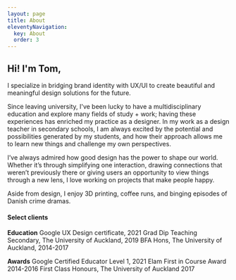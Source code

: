 ```yaml
---
layout: page
title: About
eleventyNavigation:
  key: About
  order: 3
---
```


## Hi! I'm Tom, ##

I specialize in bridging brand identity with UX/UI to create beautiful and meaningful design solutions for the future.

Since leaving university, I've been lucky to have a multidisciplinary education and explore many fields of study + work; having these experiences has enriched my practice as a designer. In my work as a design teacher in secondary schools, I am always excited by the potential and possibilities generated by my students, and how their approach allows me to learn new things and challenge my own perspectives.

I’ve always admired how good design has the power to shape our world. Whether it’s through simplifying one interaction, drawing connections that weren’t previously there or giving users an opportunity to view things through a new lens, I love working on projects that make people happy. 

Aside from design, I enjoy 3D printing, coffee runs, and binging episodes of Danish crime dramas.

#### Select clients ####

**Education**
Google UX Design certificate, 2021
Grad Dip Teaching Secondary, The University of Auckland, 2019
BFA Hons, The University of Auckland, 2014-2017 

**Awards**
Google Certified Educator Level 1, 2021
Elam First in Course Award 2014-2016
First Class Honours, The University of Auckland 2017


